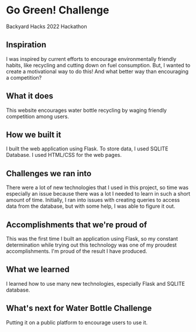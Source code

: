 # Go Green! Challenge
Backyard Hacks 2022 Hackathon

## Inspiration
I was inspired by current efforts to encourage environmentally friendly habits, like recycling and cutting down on fuel consumption. But, I wanted to create a motivational way to do this! And what better way than encouraging a competition?

## What it does
This website encourages water bottle recycling by waging friendly competition among users.

## How we built it
I built the web application using Flask. To store data, I used SQLITE Database. I used HTML/CSS for the web pages.

## Challenges we ran into
There were a lot of new technologies that I used in this project, so time was especially an issue because there was a lot I needed to learn in such a short amount of time. Initially, I ran into issues with creating queries to access data from the database, but with some help, I was able to figure it out.

## Accomplishments that we're proud of
This was the first time I built an application using Flask, so my constant determination while trying out this technology was one of my proudest accomplishments. I'm proud of the result I have produced.

## What we learned
I learned how to use many new technologies, especially Flask and SQLITE database.

## What's next for Water Bottle Challenge
Putting it on a public platform to encourage users to use it.

